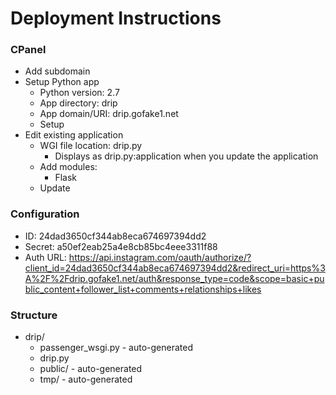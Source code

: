 # Deployment Instructions

### CPanel
* Add subdomain
* Setup Python app
    - Python version: 2.7
    - App directory: drip
    - App domain/URI: drip.gofake1.net
    - Setup
* Edit existing application
    - WGI file location: drip.py
        + Displays as drip.py:application when you update the application
    - Add modules:
        + Flask
    - Update

### Configuration
* ID: 24dad3650cf344ab8eca674697394dd2
* Secret: a50ef2eab25a4e8cb85bc4eee3311f88
* Auth URL: https://api.instagram.com/oauth/authorize/?client_id=24dad3650cf344ab8eca674697394dd2&redirect_uri=https%3A%2F%2Fdrip.gofake1.net/auth&response_type=code&scope=basic+public_content+follower_list+comments+relationships+likes

### Structure
* drip/
    - passenger_wsgi.py - auto-generated
    - drip.py
    - public/ - auto-generated
    - tmp/ - auto-generated
